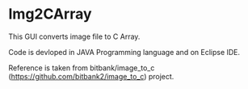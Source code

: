 # Img2CArray

This GUI converts image file to C Array.

Code is devloped in JAVA Programming language and on Eclipse IDE.

Reference is taken from bitbank/image_to_c (https://github.com/bitbank2/image_to_c) project.
